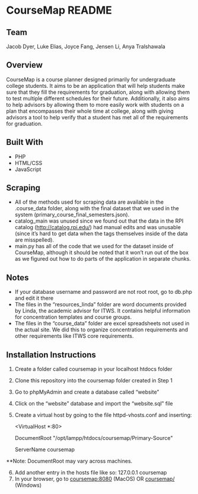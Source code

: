 # CourseMap README
## Team
Jacob Dyer, Luke Elias, Joyce Fang, Jensen Li, Anya Tralshawala

## Overview
CourseMap is a course planner designed primarily for undergraduate college students. It aims to be an application that will help students make sure that they fill the requirements for graduation, along with allowing them to test multiple different schedules for their future. Additionally, it also aims to help advisors by allowing them to more easily work with students on a plan that encompasses their whole time at college, along with giving advisors a tool to help verify that a student has met all of the requirements for graduation.

## Built With
* PHP
* HTML/CSS
* JavaScript

## Scraping
* All of the methods used for scraping data are available in the .course_data folder, along with the final dataset that we used in the system (primary_course_final_semesters.json).
* catalog_main was unused since we found out that the data in the RPI catalog (http://catalog.rpi.edu/) had manual edits and was unusable (since it’s hard to get data when the tags themselves inside of the data are misspelled).
* main.py has all of the code that we used for the dataset inside of CourseMap, although it should be noted that it won’t run out of the box as we figured out how to do parts of the application in separate chunks.

## Notes
* If your database username and password are not root root, go to db.php and edit it there
* The files in the “resources_linda” folder are word documents provided by Linda, the academic advisor for ITWS. It contains helpful information for concentration templates and course groups.
* The files in the “course_data” folder are excel spreadsheets not used in the actual site. We did this to organize concentration requirements and other requirements like ITWS core requirements. 

## Installation Instructions
1) Create a folder called coursemap in your localhost htdocs folder
2) Clone this repository into the coursemap folder created in Step 1
3) Go to phpMyAdmin and create a database called “website”
4) Click on the “website” database and import the “website.sql” file
5) Create a virtual host by going to the file httpd-vhosts.conf and inserting:
    

    <VirtualHost *:80>
    
    DocumentRoot "/opt/lampp/htdocs/coursemap/Primary-Source"
    
    ServerName coursemap
    
    </VirtualHost>


**Note: DocumentRoot may vary across machines.

6) Add another entry in the hosts file like so:
	127.0.0.1 coursemap
7) In your browser, go to [coursemap:8080](coursemap:8080) (MacOS) OR [coursemap/](coursemap/) (Windows)



